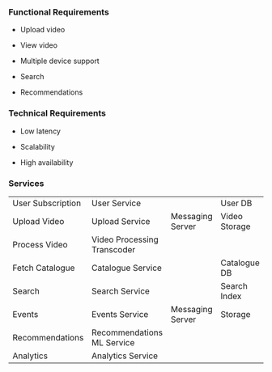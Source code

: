 ### Functional Requirements

- Upload video

- View video

- Multiple device support

- Search

- Recommendations

### Technical Requirements

- Low latency

- Scalability

- High availability

### Services

|                   |                             |                  |               |                 |
| ----------------- | --------------------------- | ---------------- | ------------- | --------------- |
| User Subscription | User Service                |                  | User DB       |                 |
| Upload Video      | Upload Service              | Messaging Server | Video Storage | CDN             |
| Process Video     | Video Processing Transcoder |                  |               |                 |
| Fetch Catalogue   | Catalogue Service           |                  | Catalogue DB  | Catalogue Cache |
| Search            | Search Service              |                  | Search Index  |                 |
| Events            | Events Service              | Messaging Server | Storage       |                 |
| Recommendations   | Recommendations ML Service  |                  |               |                 |
| Analytics         | Analytics Service           |                  |               |                 |
